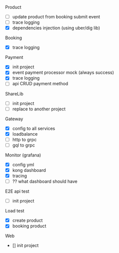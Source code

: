 Product
- [ ] update product from booking submit event
- [ ] trace logging
- [x] dependencies injection (using uber/dig lib)

Booking
- [x] trace logging

Payment
- [x] init project
- [x] event payment processor mock (always success)
- [x] trace logging
- [ ] api CRUD payment method

ShareLib
- [ ] init project
- [ ] replace to another project

Gateway
- [x] config to all services
- [x] loadbalance
- [ ] http to grpc
- [ ] gql to grpc

Monitor (grafana)
- [x] config yml
- [x] kong dashboard
- [x] tracing
- [ ] ?? what dashboard should have

E2E api test
- [ ] init project

Load test
- [x] create product
- [x] booking product

Web
- [] init project